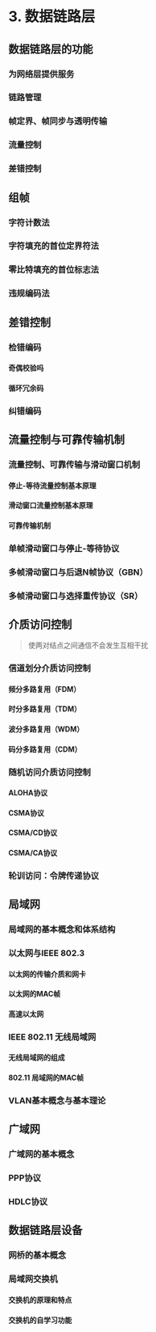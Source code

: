 # 3. 数据链路层

## 数据链路层的功能

### 为网络层提供服务

### 链路管理

### 帧定界、帧同步与透明传输

### 流量控制

### 差错控制

## 组帧

### 字符计数法

### 字符填充的首位定界符法

### 零比特填充的首位标志法

### 违规编码法

## 差错控制

### 检错编码

#### 奇偶校验吗

#### 循环冗余码

### 纠错编码

## 流量控制与可靠传输机制

### 流量控制、可靠传输与滑动窗口机制

#### 停止-等待流量控制基本原理

#### 滑动窗口流量控制基本原理

#### 可靠传输机制

### 单帧滑动窗口与停止-等待协议

### 多帧滑动窗口与后退N帧协议（GBN）

### 多帧滑动窗口与选择重传协议（SR）

## 介质访问控制

> 使两对结点之间通信不会发生互相干扰

### 信道划分介质访问控制

#### 频分多路复用（FDM）

#### 时分多路复用（TDM）

#### 波分多路复用（WDM）

#### 码分多路复用（CDM）

### 随机访问介质访问控制

#### ALOHA协议

#### CSMA协议

#### CSMA/CD协议

#### CSMA/CA协议

### 轮训访问：令牌传递协议

## 局域网

### 局域网的基本概念和体系结构

### 以太网与IEEE 802.3

#### 以太网的传输介质和网卡

#### 以太网的MAC帧

#### 高速以太网

### IEEE 802.11 无线局域网

#### 无线局域网的组成

#### 802.11 局域网的MAC帧

### VLAN基本概念与基本理论

## 广域网

### 广域网的基本概念

### PPP协议

### HDLC协议

## 数据链路层设备

### 网桥的基本概念

### 局域网交换机

#### 交换机的原理和特点

#### 交换机的自学习功能